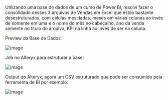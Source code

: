 
Utilizando uma base de dados de um curso de Power BI, resolvi fazer o consolidado desses 3 arquivos de Vendas em Excel que estão bastante desestruturados, com células mescladas, meses em várias colunas ao invés de somente em uma e o nome do mês no cabeçalho, ano da venda somente no título do arquivo, KPI na linha ao invés de ser na coluna.

Preview da Base de Dados:

![image](https://user-images.githubusercontent.com/65839541/186563358-1ccbd475-7d52-40c0-82f5-f5b42d219ce5.png)

Job no Alteryx para estruturar a base:

![image](https://user-images.githubusercontent.com/65839541/186563414-108857ab-2abd-4bac-a2d7-b827667ce71e.png)

Output do Alteryx, agora um CSV estruturado que pode ser consumido pela ferramenta de BI por exemplo:

![image](https://user-images.githubusercontent.com/65839541/186563503-7b92acc1-f6e1-4a9d-aa07-271ceebe078c.png)



